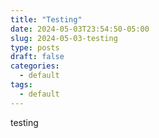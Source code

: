 ```yaml
---
title: "Testing"
date: 2024-05-03T23:54:50-05:00
slug: 2024-05-03-testing
type: posts
draft: false
categories:
  - default
tags:
  - default
---
```

testing